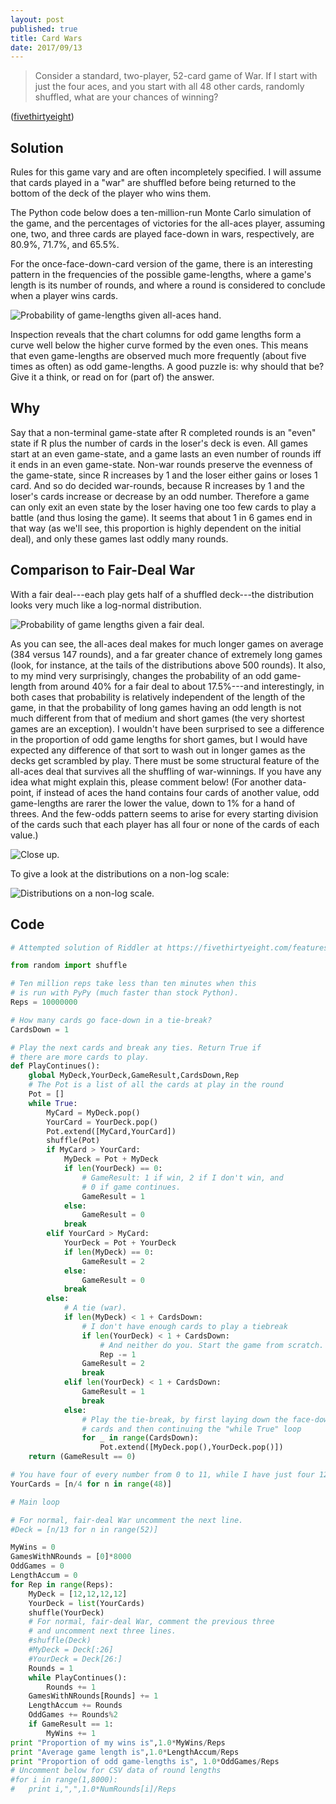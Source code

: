 ```yaml
---
layout: post 
published: true
title: Card Wars
date: 2017/09/13
---
```


>Consider a standard, two-player, 52-card game of War. If I start with just the four aces, and you start with all 48 other cards, randomly shuffled, what are your chances of winning?

<!--more-->

([fivethirtyeight](https://fivethirtyeight.com/features/riddler-nation-goes-to-war/))

## Solution

Rules for this game vary and are often incompletely specified. I will assume that cards played in a "war" are shuffled before being returned to the bottom of the deck of the player who wins them.

The Python code below does a ten-million-run Monte Carlo simulation of the game, and the percentages of victories for the all-aces player, assuming one, two, and three cards are played face-down in wars, respectively, are 80.9%, 71.7%, and 65.5%.

For the once-face-down-card version of the game, there is an interesting pattern in the frequencies of the possible game-lengths, where a game's length is its number of rounds, and where a round is considered to conclude when a player wins cards.

![Probability of game-lengths given all-aces hand.](/img/GameOfWarGameLengths.png)

Inspection reveals that the chart columns for odd game lengths form a curve well below the higher curve formed by the even ones.  This means that even game-lengths are observed much more frequently (about five times as often) as odd game-lengths.  A good puzzle is: why should that be? Give it a think, or read on for (part of) the answer.

## Why

Say that a non-terminal game-state after R completed rounds is an "even" state if R plus the number of cards in the loser's deck is even. All games start at an even game-state, and a game lasts an even number of rounds iff it ends in an even game-state. Non-war rounds preserve the evenness of the game-state, since R increases by 1 and the loser either gains or loses 1 card. And so do decided war-rounds, because R increases by 1 and the loser's cards increase or decrease by an odd number. Therefore a game can only exit an even state by the loser having one too few cards to play a battle (and thus losing the game). It seems that about 1 in 6 games end in that way (as we'll see, this proportion is highly dependent on the initial deal), and only these games last oddly many rounds.

## Comparison to Fair-Deal War

With a fair deal---each play gets half of a shuffled deck---the distribution looks very much like a log-normal distribution.  

![Probability of game lengths given a fair deal.](/img/GameOfWarFairVersusAces.png)

As you can see, the all-aces deal makes for much longer games on average (384 versus 147 rounds), and a far greater chance of extremely long games (look, for instance, at the tails of the distributions above 500 rounds).  It also, to my mind very surprisingly, changes the probability of an odd game-length from around 40% for a fair deal to about 17.5%---and interestingly, in both cases that probability is relatively independent of the length of the game, in that the probability of long games having an odd length is not much different from that of medium and short games (the very shortest games are an exception). I wouldn't have been surprised to see a difference in the proportion of odd game lengths for short games, but I would have expected any difference of that sort to wash out in longer games as the decks get scrambled by play. There must be some structural feature of the all-aces deal that survives all the shuffling of war-winnings. If you have any idea what might explain this, please comment below! (For another data-point, if instead of aces the hand contains four cards of another value, odd game-lengths are rarer the lower the value, down to 1% for a hand of threes. And the few-odds pattern seems to arise for every starting division of the cards such that each player has all four or none of the cards of each value.)

![Close up.](/img/GameOfWarCloseUp.png)

To give a look at the distributions on a non-log scale:

![Distributions on a non-log scale.](/img/GameOfWarNoLog.png)

## Code

```python
# Attempted solution of Riddler at https://fivethirtyeight.com/features/riddler-nation-goes-to-war/

from random import shuffle

# Ten million reps take less than ten minutes when this
# is run with PyPy (much faster than stock Python).
Reps = 10000000

# How many cards go face-down in a tie-break?
CardsDown = 1

# Play the next cards and break any ties. Return True if
# there are more cards to play. 
def PlayContinues():
	global MyDeck,YourDeck,GameResult,CardsDown,Rep
	# The Pot is a list of all the cards at play in the round
	Pot = []
	while True:
		MyCard = MyDeck.pop()
		YourCard = YourDeck.pop()
		Pot.extend([MyCard,YourCard])
		shuffle(Pot)
		if MyCard > YourCard:
			MyDeck = Pot + MyDeck
			if len(YourDeck) == 0:
				# GameResult: 1 if win, 2 if I don't win, and 
				# 0 if game continues.
				GameResult = 1
			else:
				GameResult = 0
			break
		elif YourCard > MyCard:
			YourDeck = Pot + YourDeck
			if len(MyDeck) == 0:
				GameResult = 2
			else: 
				GameResult = 0
			break
		else:
			# A tie (war).
			if len(MyDeck) < 1 + CardsDown:
				# I don't have enough cards to play a tiebreak
				if len(YourDeck) < 1 + CardsDown:
					# And neither do you. Start the game from scratch.
					Rep -= 1
				GameResult = 2
				break
			elif len(YourDeck) < 1 + CardsDown:
				GameResult = 1
				break
			else:
				# Play the tie-break, by first laying down the face-down
				# cards and then continuing the "while True" loop
				for _ in range(CardsDown):
					Pot.extend([MyDeck.pop(),YourDeck.pop()])
	return (GameResult == 0)

# You have four of every number from 0 to 11, while I have just four 12s
YourCards = [n/4 for n in range(48)]

# Main loop

# For normal, fair-deal War uncomment the next line.
#Deck = [n/13 for n in range(52)]

MyWins = 0
GamesWithNRounds = [0]*8000
OddGames = 0
LengthAccum = 0
for Rep in range(Reps):
	MyDeck = [12,12,12,12]
	YourDeck = list(YourCards)
	shuffle(YourDeck)
	# For normal, fair-deal War, comment the previous three
	# and uncomment next three lines.
	#shuffle(Deck)
	#MyDeck = Deck[:26]
	#YourDeck = Deck[26:]
	Rounds = 1
	while PlayContinues():
		Rounds += 1
	GamesWithNRounds[Rounds] += 1
	LengthAccum += Rounds
	OddGames += Rounds%2
	if GameResult == 1:
		MyWins += 1
print "Proportion of my wins is",1.0*MyWins/Reps
print "Average game length is",1.0*LengthAccum/Reps
print "Proportion of odd game-lengths is", 1.0*OddGames/Reps
# Uncomment below for CSV data of round lengths
#for i in range(1,8000):
#	print i,",",1.0*NumRounds[i]/Reps
```

<br>
